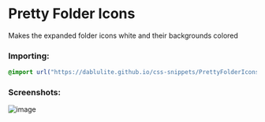 # Pretty Folder Icons
Makes the expanded folder icons white and their backgrounds colored

### Importing:
```css
@import url("https://dablulite.github.io/css-snippets/PrettyFolderIcons/import.css");
```

### Screenshots:
![image](https://github.com/DaBluLite/css-snippets/assets/73998678/53d0defb-0245-49cb-a517-b610ef7f5261)
